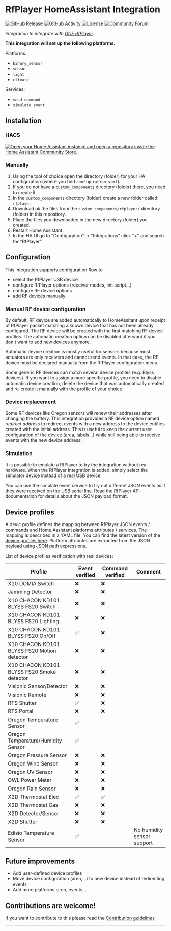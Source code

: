 # RfPlayer HomeAssistant Integration

[![GitHub Release][releases-shield]][releases]
[![GitHub Activity][commits-shield]][commits]
[![License][license-shield]](LICENSE)
[![Community Forum][forum-shield]][forum]

_Integration to integrate with [GCE RfPlayer][rfplayer]._

**This integration will set up the following platforms.**

Platforms:

- `binary_sensor`
- `sensor`
- `light`
- `climate`

Services:

- `send command`
- `simulate event`

## Installation

### HACS

[![Open your Home Assistant instance and open a repository inside the Home Assistant Community Store.](https://my.home-assistant.io/badges/hacs_repository.svg)](https://my.home-assistant.io/redirect/hacs_repository/?owner=gce-electronics&repository=HA_RFPlayer&category=integration)

### Manually

1. Using the tool of choice open the directory (folder) for your HA configuration (where you find `configuration.yaml`).
1. If you do not have a `custom_components` directory (folder) there, you need to create it.
1. In the `custom_components` directory (folder) create a new folder called `rfplayer`.
1. Download _all_ the files from the `custom_components/rfplayer/` directory (folder) in this repository.
1. Place the files you downloaded in the new directory (folder) you created.
1. Restart Home Assistant
1. In the HA UI go to "Configuration" -> "Integrations" click "+" and search for "RfPlayer"

## Configuration

This integration supports configuration flow to

- select the RfPlayer USB device
- configure RfPlayer options (receiver modes, init script...)
- configure RF device options
- add RF devices manually

### Manual RF device configuration

By default, RF device are added automatically to HomeAssitant upon receipt of RfPlayer packet matching a known device that has not been already configured. The RF device will be created with the first matching RF device profiles. The automatic creation option can be disabled afterward if you don't want to add new devices anymore.

Automatic device creation is mostly useful for sensors because most actuators are only receivers and cannot send events. In that case, the RF device must be declared manually from the RfPlayer configuration menu.

Some generic RF devices can match several device profiles (e.g. Blyss devices). If you want to assign a more specific profile, you need to disable automatic device creation, delete the device that was automatically created and re-create it manually with the profile of your choice.

### Device replacement

Some RF devices like Oregon sensors will renew their addresses after changing the battery. This integration provides a RF device option named _redirect address_ to redirect events with a new address to the device entities created with the initial address. This is useful to keep the current user configuration of the device (area, labels...) while still being able to receive events with the new device address.

### Simulation

It is possible to emulate a RfPlayer to try the integration without real hardware. When the RfPlayer integration is added, simply select the simulator device instead of a real USB device.

You can use the simulate event service to try out different JSON events as if they were received on the USB serial line. Read the RfPlayer API documentation for details about the JSON payload format.

## Device profiles

A devic profile defines the mapping between RfPlayer JSON events / commands and Home Assistant platforms attributes / services.
The mapping is described in a YAML file. You can find the latest version of the [device profiles here](https://github.com/gce-electronics/HA_RFPlayer/blob/main/custom_components/rfplayer/device-profiles.yaml).
Platform attributes are extracted from the JSON payload using [JSON path](https://en.wikipedia.org/wiki/JSONPath) expressions.

List of device profiles verification with real devices:

| Profile                                     | Event verified | Command verified | Comment                    |
| ------------------------------------------- | -------------- | ---------------- | -------------------------- |
| X10 DOMIA Switch                            | ❌             | ❌               |
| Jamming Detector                            | ❌             | ❌               |
| X10 CHACON KD101 BLYSS FS20 Switch          | ❌             | ❌               |
| X10 CHACON KD101 BLYSS FS20 Lighting        | ❌             | ❌               |
| X10 CHACON KD101 BLYSS FS20 On/Off          | ✅             | ❌               |
| X10 CHACON KD101 BLYSS FS20 Motion detector | ❌             | ❌               |
| X10 CHACON KD101 BLYSS FS20 Smoke detector  | ❌             | ❌               |
| Visionic Sensor/Detector                    | ❌             | ❌               |
| Visionic Remote                             | ❌             | ❌               |
| RTS Shutter                                 | ✅             | ❌               |
| RTS Portal                                  | ❌             | ❌               |
| Oregon Temperature Sensor                   | ✅             |                  |
| Oregon Temperature/Humidity Sensor          | ✅             |                  |
| Oregon Pressure Sensor                      | ❌             | ❌               |
| Oregon Wind Sensor                          | ❌             | ❌               |
| Oregon UV Sensor                            | ❌             | ❌               |
| OWL Power Meter                             | ❌             | ❌               |
| Oregon Rain Sensor                          | ❌             | ❌               |
| X2D Thermostat Elec                         | ✅             | ✅               |
| X2D Thermostat Gas                          | ❌             | ❌               |
| X2D Detector/Sensor                         | ❌             | ❌               |
| X2D Shutter                                 | ❌             | ❌               |
| Edisio Temperature Sensor                   | ✅             |                  | No humidity sensor support |

## Future improvements

- Add user-defined device profiles
- Move device configuration (area,...) to new device instead of redirecting events
- Add more platforms siren, events...

## Contributions are welcome!

If you want to contribute to this please read the [Contribution guidelines](CONTRIBUTING.md)

---

[rfplayer]: https://github.com/gce-electronics/HA_RFPlayer
[commits-shield]: https://img.shields.io/github/commit-activity/y/gce-electronics/HA_RFPlayer
[commits]: https://github.com/gce-electronics/HA_RFPlayer/commits/main
[forum-shield]: https://img.shields.io/badge/community-forum-brightgreen.svg
[forum]: https://forum.hacf.fr/
[license-shield]: https://img.shields.io/github/license/gce-electronics/HA_RFPlayer
[releases-shield]: https://img.shields.io/github/release/gce-electronics/HA_RFPlayer
[releases]: https://github.com/gce-electronics/HA_RFPlayer/releases

